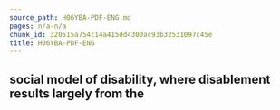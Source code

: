 ```yaml
---
source_path: H06YBA-PDF-ENG.md
pages: n/a-n/a
chunk_id: 320515a754c14a415dd4300ac93b32531097c45e
title: H06YBA-PDF-ENG
---
```

## social model of disability, where disablement results largely from the
